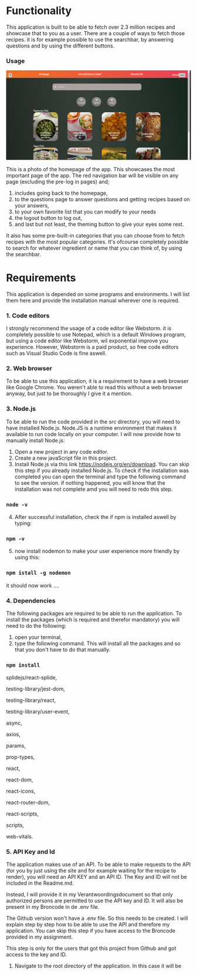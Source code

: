 # Functionality
This application is built to be able to fetch over 2.3 million recipes and showcase that to you as a user. There are a couple of ways to fetch those recipes. it is for example possible to use the searchbar, by answering questions and by using the different buttons.

### Usage

![img.png](img.png)

This is a photo of the homepage of the app. This showcases the most important page of the app. The red navigation bar will be visible on any page (excluding the pre-log in pages) and; 
1. includes going back to the homepage, 
2. to the questions page to answer questions and getting recipes based on your answers, 
3. to your own favorite list that you can modify to your needs
4. the logout button to log out, 
5. and last but not least, the theming button to give your eyes some rest.

It also has some pre-built-in categories that you can choose from to fetch recipes with the most popular categories. It's ofcourse completely possible to search for whatever ingredient or name that you can think of, by using the searchbar.

# Requirements

This application is depended on some programs and environments. I will list them here and provide the installation manual wherever one is required.

### 1. Code editors
I strongly recommend the usage of a code editor like Webstorm. it is completely possible to use Notepad, which is a default Windows program, but using a code editor like Webstorm, wil exponential improve you experience. However, Webstorm is a paid product, so free code editors such as Visual Studio Code is fine aswell.

### 2. Web browser
To be able to use this application, it is a requirement to have a web browser like Google Chrome. You weren't able to read this without a web browser anyway, but just to be thoroughly I give it a mention.

### 3. Node.js
To be able to run the code provided in the src directory, you will need to have installed Node.js. Node.JS is a runtime environment that makes it available to run code locally on your computer. I will now provide how to manually install Node.js: 
1. Open a new project in any code editor.
2. Create a new javaScript file in this project.
3. Install Node.js via this link https://nodejs.org/en/download. You can skip this step if you already installed Node.js. To check if the installation was completed you can open the terminal and type the following command to see the version. if nothing happened, you will know that the installation was not complete amd you will need to redo this step.

### `node -v`

4. After successful installation, check the if npm is installed aswell by typing:

### `npm -v`

5. now install nodemon to make your user experience more friendly by using this: 
### `npm istall -g nodemon`

it should now work ....

### 4. Dependencies
The following packages are required to be able to run the application. To install the packages (which is required and therefor mandatory) you will need to do the following: 
1. open your terminal,
2. type the following command. This will install all the packages and so that you don't have to do that manually. 
### `npm install`
splidejs/react-splide, 

testing-library/jest-dom,

testing-library/react,

testing-library/user-event,

async,

axios,

params,

prop-types,

react,

react-dom,

react-icons,

react-router-dom,

react-scripts,

scripts, 

web-vitals.

### 5. API Key and Id
The application makes use of an API. To be able to make requests to the API (for you by just using the site and for example waiting for the recipe to render), you will need an API KEY and an API ID. The Key and ID will not be included in the Readme.md. 

Instead, I will provide it in my Verantwoordingsdocument so that only authorized persons are permitted to use the API key and ID. It will also be present in my Broncode in de .env file. 

The Github version won't have a .env file. So this needs to be created. I will explain step by step how to be able to use the API and therefore my application. You can skip this step if you have access to the Broncode provided in my assignment.

This step is only for the users that got this project from Github and got access to the key and ID.
1. Navigate to the root directory of the application. In this case it will be 

